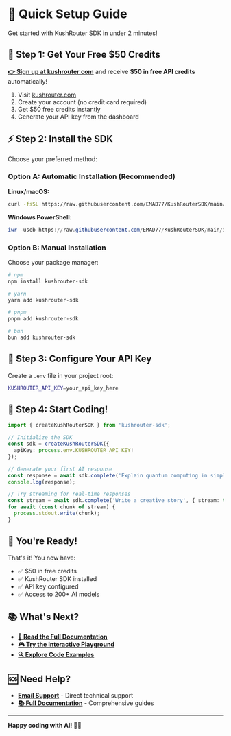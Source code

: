 # 🚀 Quick Setup Guide

Get started with KushRouter SDK in under 2 minutes!

## 🎁 Step 1: Get Your Free $50 Credits

**[👉 Sign up at kushrouter.com](https://kushrouter.com)** and receive **$50 in free API credits** automatically!

1. Visit [kushrouter.com](https://kushrouter.com)
2. Create your account (no credit card required)
3. Get $50 free credits instantly
4. Generate your API key from the dashboard

## ⚡ Step 2: Install the SDK

Choose your preferred method:

### Option A: Automatic Installation (Recommended)

**Linux/macOS:**
```bash
curl -fsSL https://raw.githubusercontent.com/EMAD77/KushRouterSDK/main/install.sh | bash
```

**Windows PowerShell:**
```powershell
iwr -useb https://raw.githubusercontent.com/EMAD77/KushRouterSDK/main/install.ps1 | iex
```

### Option B: Manual Installation

Choose your package manager:

```bash
# npm
npm install kushrouter-sdk

# yarn
yarn add kushrouter-sdk

# pnpm
pnpm add kushrouter-sdk

# bun
bun add kushrouter-sdk
```

## 🔑 Step 3: Configure Your API Key

Create a `.env` file in your project root:

```bash
KUSHROUTER_API_KEY=your_api_key_here
```

## 🎯 Step 4: Start Coding!

```typescript
import { createKushRouterSDK } from 'kushrouter-sdk';

// Initialize the SDK
const sdk = createKushRouterSDK({
  apiKey: process.env.KUSHROUTER_API_KEY!
});

// Generate your first AI response
const response = await sdk.complete('Explain quantum computing in simple terms');
console.log(response);

// Try streaming for real-time responses
const stream = await sdk.complete('Write a creative story', { stream: true });
for await (const chunk of stream) {
  process.stdout.write(chunk);
}
```

## 🎉 You're Ready!

That's it! You now have:
- ✅ $50 in free credits
- ✅ KushRouter SDK installed
- ✅ API key configured
- ✅ Access to 200+ AI models

## 📚 What's Next?

- **[📖 Read the Full Documentation](./docs/README.md)**
- **[🎮 Try the Interactive Playground](https://app.kushrouter.com/playground)**
- **[🔍 Explore Code Examples](./docs/examples/README.md)**

## 🆘 Need Help?

- **[ Email Support](mailto:support@kushrouter.com)** - Direct technical support
- **[📚 Full Documentation](https://kushrouter.com/docs)** - Comprehensive guides

---

**Happy coding with AI! 🤖✨**